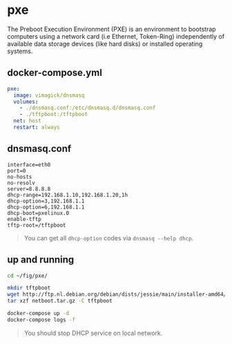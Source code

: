 pxe
===

The Preboot Execution Environment (PXE) is an environment to bootstrap
computers using a network card (i.e Ethernet, Token-Ring) independently of
available data storage devices (like hard disks) or installed operating
systems.

## docker-compose.yml
```yaml
pxe:
  image: vimagick/dnsmasq
  volumes:
    - ./dnsmasq.conf:/etc/dnsmasq.d/dnsmasq.conf
    - ./tftpboot:/tftpboot
  net: host
  restart: always
```

## dnsmasq.conf

```
interface=eth0
port=0
no-hosts
no-resolv
server=8.8.8.8
dhcp-range=192.168.1.10,192.168.1.20,1h
dhcp-option=3,192.168.1.1
dhcp-option=6,192.168.1.1
dhcp-boot=pxelinux.0
enable-tftp
tftp-root=/tftpboot
```

> You can get all `dhcp-option` codes via `dnsmasq --help dhcp`.

## up and running

```bash
cd ~/fig/pxe/

mkdir tftpboot
wget http://ftp.nl.debian.org/debian/dists/jessie/main/installer-amd64/current/images/netboot/netboot.tar.gz
tar xzf netboot.tar.gz -C tftpboot

docker-compose up -d
docker-compose logs -f
```

> You should stop DHCP service on local network.
